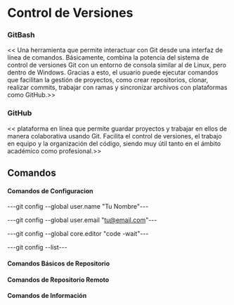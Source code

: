 # Control de Versiones

### GitBash
<< Una herramienta que permite interactuar con Git desde una interfaz de línea de comandos. Básicamente, combina la potencia del sistema de control de versiones Git con un entorno de consola similar al de Linux, pero dentro de Windows. Gracias a esto, el usuario puede ejecutar comandos que facilitan la gestión de proyectos, como crear repositorios, clonar, realizar commits, trabajar con ramas y sincronizar archivos con plataformas como GitHub.>>

### GitHub
<< plataforma en línea que permite guardar proyectos y trabajar en ellos de manera colaborativa usando Git. Facilita el control de versiones, el trabajo en equipo y la organización del código, siendo muy útil tanto en el ámbito académico como profesional.>>

## Comandos

#### Comandos de Configuracion

---git config --global user.name "Tu Nombre"---

---git config --global user.email "tu@email.com"---

---git config --global core.editor "code -wait"---

---git config --list---

#### Comandos Básicos de Repositorio

#### Comandos de Repositorio Remoto

#### Comandos de Información
